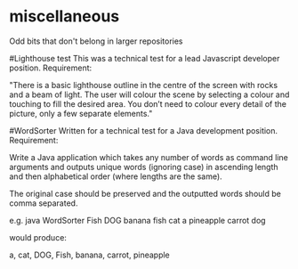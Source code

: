 # miscellaneous
Odd bits that don't belong in larger repositories

#Lighthouse test
This was a technical test for a lead Javascript developer position. Requirement:

"There is a basic lighthouse outline in the centre of the screen with rocks and a beam of light. The user will colour the scene by selecting a colour and touching to fill the desired area.  You don’t need to colour every detail of the picture, only a few separate elements."

#WordSorter
Written for a technical test for a Java development position. Requirement:

Write a Java application which takes any number of words as command line arguments and outputs unique words (ignoring case) in ascending length and then alphabetical order (where lengths are the same).

The original case should be preserved and the outputted words should be comma separated.

e.g.
java WordSorter Fish DOG banana fish cat a pineapple carrot dog

would produce:

a, cat, DOG, Fish, banana, carrot, pineapple
